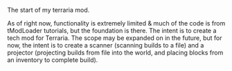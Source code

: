 The start of my terraria mod.

As of right now, functionality is extremely limited & much of the code is from tModLoader tutorials, but the foundation is there.
The intent is to create a tech mod for Terraria. The scope may be expanded on in the future, but for now, the intent is to create a scanner (scanning builds to a file) and a projector (projecting builds from file into the world, and placing blocks from an inventory to complete build). 

